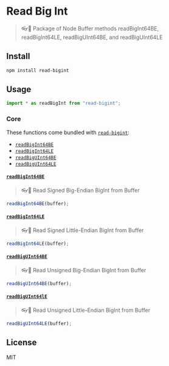 # Read Big Int

> 👓💯 Package of Node Buffer methods readBigInt64BE, readBigInt64LE, readBigUInt64BE, and readBigUInt64LE

## Install

```bash
npm install read-bigint
```

## Usage

```js
import * as readBigInt from "read-bigint";
```

### Core

These functions come bundled with [`read-bigint`](https://github.com/oBusk/read-bigint/tree/master/packages/read-bigint):

-   [`readBigInt64BE`](#readbigint64be)
-   [`readBigInt64LE`](#readbigint64le)
-   [`readBigUInt64BE`](#readbiguint64be)
-   [`readBigUInt64LE`](#readbiguint64le)

#### [`readBigInt64BE`](https://github.com/oBusk/read-bigint/tree/master/packages/read-bigint-64-be)

> 👓💯 Read Signed Big-Endian BigInt from Buffer

```js
readBigInt64BE(buffer);
```

#### [`readBigInt64LE`](https://github.com/oBusk/read-bigint/tree/master/packages/read-bigint-64-le)

> 👓💯 Read Signed Little-Endian BigInt from Buffer

```js
readBigInt64LE(buffer);
```

#### [`readBigUInt64BE`](https://github.com/oBusk/read-bigint/tree/master/packages/read-biguint-64-be)

> 👓💯 Read Unsigned Big-Endian BigInt from Buffer

```js
readBigUInt64BE(buffer);
```

#### [`readBigUInt64lE`](https://github.com/oBusk/read-bigint/tree/master/packages/read-biguint-64-le)

> 👓💯 Read Unsigned Little-Endian BigInt from Buffer

```js
readBigUInt64LE(buffer);
```

## License

MIT
